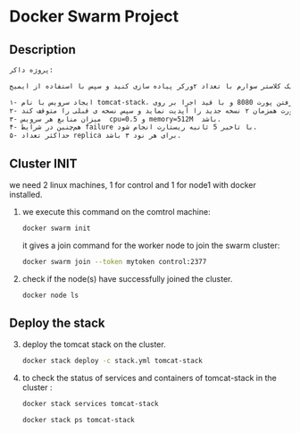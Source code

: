 # Docker Swarm Project

## Description
   ```txt
   پروژه داکر:

   یک کلاستر سوارم با تعداد ۲ورکر پیاده سازی کنید و سپس با استفاده از ایمیج tomcat:8.0 یک stack ایجاد نمایید و با تنظیمات زیر آن را مقداردهی نمایید.

   ۱- ایجاد سرویس با نام tomcat-stack، با در نظر گرفتن پورت 8080 و با قید اجرا بر روی worker ها
   ۲- ابتدا به صورت همزمان ۲ نسخه جدید را آپدیت نماید و سپس نسخه ی قبلی را متوقف کند.
   ۳- میزان منابع هر سرویس  cpu=0.5 و memory=512M  باشد.
   ۴- هم‌چنین در شرایط failure با تاخیر 5 ثانیه ریستارت انجام شود.
   ۵- حداکثر تعداد replica برای هر نود ۳ باشد.

   ```

## Cluster INIT
we need 2 linux machines, 1 for control and 1 for node1 with docker installed.

1. we execute this command on the comtrol machine:

    ```bash
    docker swarm init 
    ```

    it gives a join command for the worker node to join the swarm cluster:

    ```bash
    docker swarm join --token mytoken control:2377
    ```

2. check if the node(s) have successfully joined the cluster.

   ```txt
   docker node ls
   ```

## Deploy the stack
3. deploy the tomcat stack on the cluster.

   ```bash
   docker stack deploy -c stack.yml tomcat-stack
   ```

4. to check the status of services and containers of tomcat-stack in the cluster :

   ```bash
   docker stack services tomcat-stack
   ```

   ```bash
   docker stack ps tomcat-stack
   ```


